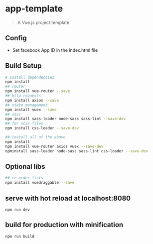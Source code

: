# app-template

> A Vue.js project template

## Config

* Set facebook App ID in the index.html file

## Build Setup
``` bash
# install dependencies
npm install
## router
npm install vue-router --save
## http requests
npm install axios --save
## state management
npm install vuex --save
## sass
npm install sass-loader node-sass sass-lint --save-dev
## for scss files
npm install css-loader --save-dev

## install all of the above
npm install
npm install vue-router axios vuex --save-dev
npminstall sass-loader node-sass sass-lint css-loader --save-dev
```

## Optional libs
``` bash
## re-order lists
npm install vuedraggable --save
```

## serve with hot reload at localhost:8080
```
npm run dev
```

## build for production with minification
```
npm run build
```